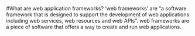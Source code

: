 #What are web application frameworks?
‘web frameworks’ are “a software framework that is designed to support the development of web applications including web services, web resources and web APIs”. 
web frameworks are a piece of software that offers a way to create and run web applications.

